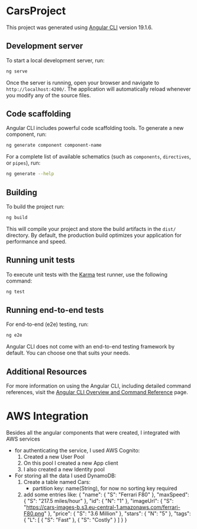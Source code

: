 # CarsProject

This project was generated using [Angular CLI](https://github.com/angular/angular-cli) version 19.1.6.

## Development server

To start a local development server, run:

```bash
ng serve
```

Once the server is running, open your browser and navigate to `http://localhost:4200/`. The application will automatically reload whenever you modify any of the source files.

## Code scaffolding

Angular CLI includes powerful code scaffolding tools. To generate a new component, run:

```bash
ng generate component component-name
```

For a complete list of available schematics (such as `components`, `directives`, or `pipes`), run:

```bash
ng generate --help
```

## Building

To build the project run:

```bash
ng build
```

This will compile your project and store the build artifacts in the `dist/` directory. By default, the production build optimizes your application for performance and speed.

## Running unit tests

To execute unit tests with the [Karma](https://karma-runner.github.io) test runner, use the following command:

```bash
ng test
```

## Running end-to-end tests

For end-to-end (e2e) testing, run:

```bash
ng e2e
```

Angular CLI does not come with an end-to-end testing framework by default. You can choose one that suits your needs.

## Additional Resources

For more information on using the Angular CLI, including detailed command references, visit the [Angular CLI Overview and Command Reference](https://angular.dev/tools/cli) page.

# AWS Integration
Besides all the angular components that were created, I integrated with AWS services
- for authenticating the service, I used AWS Cognito:
    1. Created a new User Pool
    2. On this pool I created a new App client
    3. I also created a new Identity pool
- For storing all the data I used DynamoDB:
    1. Create a table named Cars:
        - partition key: name(String), for now no sorting key required
    2. add some entries like:
    {
  "name": {
    "S": "Ferrari F80"
  },
  "maxSpeed": {
    "S": "217.5 miles/hour"
  },
  "id": {
    "N": "1"
  },
  "imageUrl": {
    "S": "https://cars-images-b.s3.eu-central-1.amazonaws.com/ferrari-F80.png"
  },
  "price": {
    "S": "3.6 Million"
  },
  "stars": {
    "N": "5"
  },
  "tags": {
    "L": [
      {
        "S": "Fast"
      },
      {
        "S": "Costly"
      }
    ]
  }
}